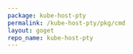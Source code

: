 ```yaml
---
package: kube-host-pty
permalink: /kube-host-pty/pkg/cmd
layout: goget
repo_name: kube-host-pty
---
```

